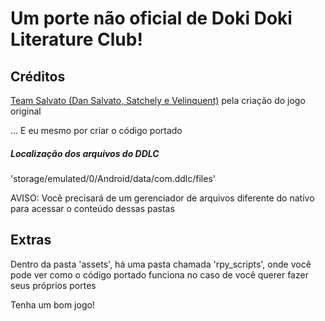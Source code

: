 # Um porte não oficial de Doki Doki Literature Club!

## Créditos

[Team Salvato (Dan Salvato, Satchely e Velinquent)](https://teamsalvato.com/) pela criação do jogo original

... E eu mesmo por criar o código portado

##### Localização dos arquivos do DDLC

'storage/emulated/0/Android/data/com.ddlc/files'

AVISO: Você precisará de um gerenciador de arquivos diferente do nativo para acessar o conteúdo dessas pastas

## Extras

Dentro da pasta 'assets', há uma pasta chamada 'rpy_scripts', onde você pode ver como o código portado funciona no caso de você querer fazer seus próprios portes

Tenha um bom jogo!
